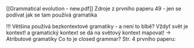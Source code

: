 [[Grammatical evolution - new.pdf]]
Zdroje z prvního paperu
49 - jen se podívat jak se tam používá gramatika

!!! Většina používá bezkontextové gramatiky - a není to blbě? Vždyť svět je kontext! a gramatický kontext se dá na světový kontext mapovat!
-> Atributové gramatiky
Co to je closed grammar?
Str. 4 prvního paperu: 
